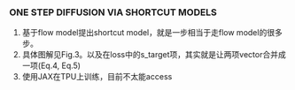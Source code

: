 ### ONE STEP DIFFUSION VIA SHORTCUT MODELS
1. 基于flow model提出shortcut model，就是一步相当于走flow model的很多步。
2. 具体图解见Fig.3。以及在loss中的s_target项，其实就是让两项vector合并成一项(Eq.4, Eq.5)
3. 使用JAX在TPU上训练，目前不太能access